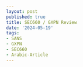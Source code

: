 ```yaml
---
layout: post
published: true
title: SEC660 / GXPN Review
date: '2024-05-19'
tags:
- SANS
- GXPN
- SEC660
- Arabic-Article
---
```


<div dir="rtl" markdown="1">

</div> 
